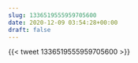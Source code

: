 ```yaml
---
slug: 1336519555959705600
date: 2020-12-09 03:54:28+00:00
draft: false
---
```


{{< tweet 1336519555959705600 >}}
